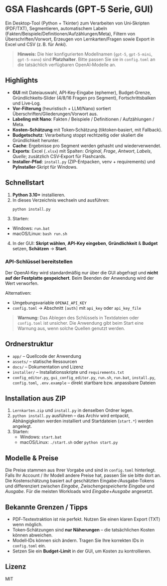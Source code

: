 # GSA Flashcards (GPT‑5 Serie, GUI)

Ein Desktop‑Tool (Python + Tkinter) zum Verarbeiten von Uni‑Skripten (PDF/TXT),
Segmentieren, automatischem Labeln (Fakten/Beispiele/Definitionen/Aufzählungen/Meta),
Filtern von Überschriften/Vorwort, Erzeugen von Lernkarten/Fragen sowie Export in Excel
und CSV (z. B. für Anki).

> **Hinweis:** Die hier konfigurierten Modellnamen (`gpt-5`, `gpt-5-mini`, `gpt-5-nano`) sind **Platzhalter**.
> Bitte passen Sie sie in `config.toml` an die tatsächlich verfügbaren OpenAI‑Modelle an.

## Highlights
- **GUI** mit Dateiauswahl, API‑Key‑Eingabe (ephemer), Budget‑Grenze, Gründlichkeits‑Slider (4/8/16 Fragen pro Segment), Fortschrittsbalken und Live‑Log.
- **Vor‑Filterung** (heuristisch + LLM/Nano) sortiert Überschriften/Gliederungen/Vorwort aus.
- **Labeling mit Nano**: Fakten / Beispiele / Definitionen / Aufzählungen / Meta.
- **Kosten‑Schätzung** mit Token‑Schätzung (tiktoken‑basiert, mit Fallback).
- **Budgetschutz**: Verarbeitung stoppt rechtzeitig oder skaliert die Gründlichkeit herunter.
- **Cache**: Ergebnisse pro Segment werden gehasht und wiederverwendet.
- **Exports**: Excel (`.xlsx`) mit Spalten: *Original*, *Frage*, *Antwort*, *Labels*, *Quelle*;
  zusätzlich CSV‑Export für Flashcards.
- **Installer‑Pfad**: `install.py` (ZIP-Entpacken, venv + requirements) und **PyInstaller**‑Skript für Windows.

## Schnellstart
1. **Python 3.10+** installieren.
2. In dieses Verzeichnis wechseln und ausführen:
   ```bash
   python install.py
   ```
3. Starten:
 - Windows: `run.bat`
  - macOS/Linux: `bash run.sh`
4. In der GUI: **Skript wählen**, **API‑Key eingeben**, **Gründlichkeit** & **Budget** setzen, **Schätzen** → **Start**.

### API‑Schlüssel bereitstellen

Der OpenAI‑Key wird standardmäßig nur über die GUI abgefragt und **nicht auf
der Festplatte gespeichert**. Beim Beenden der Anwendung wird der Wert
verworfen.

Alternativen:

- Umgebungsvariable `OPENAI_API_KEY`
- `config.toml` → Abschnitt `[auth]` mit `api_key` oder `api_key_file`

> **Warnung:** Das Ablegen des Schlüssels in Textdateien oder `config.toml`
> ist unsicher. Die Anwendung gibt beim Start eine Warnung aus, wenn solche
> Quellen genutzt werden.

## Ordnerstruktur

- `app/` – Quellcode der Anwendung
- `assets/` – statische Ressourcen
- `docs/` – Dokumentation und Lizenz
- `installer/` – Installationsskripte und `requirements.txt`
- `config_editor.py`, `gui_config_editor.py`, `run.sh`, `run.bat`, `install.py`, `config.toml`, `.env.example` – direkt startbare bzw. anpassbare Dateien

## Installation aus ZIP
1. `Lernkarten.zip` und `install.py` in denselben Ordner legen.
2. `python install.py` ausführen – das Archiv wird entpackt, Abhängigkeiten werden installiert und Startdateien (`start.*`) werden angelegt.
3. Starten:
   - Windows: `start.bat`
   - macOS/Linux: `./start.sh` oder `python start.py`

## Modelle & Preise
Die Preise stammen aus Ihrer Vorgabe und sind in `config.toml` hinterlegt. Falls Ihr Account / Ihr Modell andere Preise hat, passen Sie sie bitte dort an. Die Kostenschätzung basiert auf
geschätzten Eingabe‑/Ausgabe‑Tokens und differenziert zwischen *Eingabe*, *Zwischengespeicherte Eingabe* und *Ausgabe*. Für die meisten Workloads wird *Eingabe*+*Ausgabe* angesetzt.

## Bekannte Grenzen / Tipps
- PDF‑Textextraktion ist nie perfekt. Nutzen Sie einen klaren Export (TXT) wenn möglich.
- Token‑Schätzungen sind **nur Näherungen** – die tatsächlichen Kosten können abweichen.
- Modell‑IDs können sich ändern. Tragen Sie Ihre korrekten IDs in `config.toml` ein.
- Setzen Sie ein **Budget‑Limit** in der GUI, um Kosten zu kontrollieren.

## Lizenz
MIT
